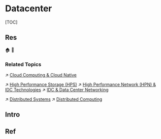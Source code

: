 # Datacenter

[TOC]



## Res
🏠 
🚧 


### Related Topics
↗ [Cloud Computing & Cloud Native](../../Software%20Engineering/☁️%20Cloud%20Computing%20&%20Cloud%20Native/Cloud%20Computing%20&%20Cloud%20Native.md)

↗ [High Performance Storage (HPS)](../../../🍕%20Computer%20Storage%20&%20Database%20Systems/🚀%20High%20Performance%20Storage%20(HPS)/High%20Performance%20Storage%20(HPS).md)
↗ [High Performance Network (HPN) & IDC Technologies](../../../🏎️%20Computer%20Networking%20and%20Communication/🚀%20High%20Performance%20Network%20(HPN)%20&%20IDC%20Technologies/High%20Performance%20Network%20(HPN)%20&%20IDC%20Technologies.md)
↗ [IDC & Data Center Networking](../../../🏎️%20Computer%20Networking%20and%20Communication/📌%20Computer%20Networking%20Basics%20(Protocol%20Part)/0x06%20Data%20Link%20Layer/IDC%20&%20Data%20Center%20Networking.md)

↗ [Distributed Systems](../../../../System%20Architecture%20Design/🌌%20Distributed%20Systems/Distributed%20Systems.md)
↗ [Distributed Computing](../../../../System%20Architecture%20Design/🌌%20Distributed%20Systems/Distributed%20Computing/Distributed%20Computing.md)



## Intro



## Ref
